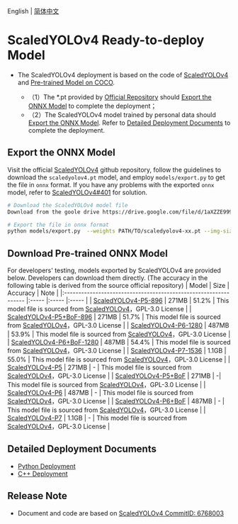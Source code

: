 English | [简体中文](README_CN.md)
# ScaledYOLOv4 Ready-to-deploy Model

- The ScaledYOLOv4 deployment is based on the code of [ScaledYOLOv4](https://github.com/WongKinYiu/ScaledYOLOv4) and [Pre-trained Model on COCO](https://github.com/WongKinYiu/ScaledYOLOv4).

  - （1）The *.pt provided by [Official Repository](https://github.com/WongKinYiu/ScaledYOLOv4) should [Export the ONNX Model](#Export-the-ONNX-Model) to complete the deployment；
  - （2）The ScaledYOLOv4 model trained by personal data should [Export the ONNX Model](#%E5%AF%BC%E5%87%BAONNX%E6%A8%A1%E5%9E%8B). Refer to [Detailed Deployment Documents](#Detailed-Deployment-Documents) to complete the deployment.


## Export the ONNX Model


  Visit the official [ScaledYOLOv4](https://github.com/WongKinYiu/ScaledYOLOv4) github repository, follow the guidelines to download the `scaledyolov4.pt` model, and employ `models/export.py` to get the file in `onnx` format.  If you have any problems with the exported `onnx` model, refer to [ScaledYOLOv4#401](https://github.com/WongKinYiu/ScaledYOLOv4/issues/401) for solution.
  

  ```bash
  # Download the ScaledYOLOv4 model file
  Download from the goole drive https://drive.google.com/file/d/1aXZZE999sHMP1gev60XhNChtHPRMH3Fz/view?usp=sharing

  # Export the file in onnx format
  python models/export.py  --weights PATH/TO/scaledyolov4-xx.pt --img-size 640
  ```


## Download Pre-trained ONNX Model

For developers' testing, models exported by ScaledYOLOv4 are provided below. Developers can download them directly. (The accuracy in the following table is derived from the source official repository)
| Model                                                               | Size    | Accuracy    | Note |
|:---------------------------------------------------------------- |:----- |:----- |:----- |
| [ScaledYOLOv4-P5-896](https://bj.bcebos.com/paddlehub/fastdeploy/scaled_yolov4-p5-896.onnx) | 271MB | 51.2% | This model file is sourced from [ScaledYOLOv4](https://github.com/WongKinYiu/ScaledYOLOv4)，GPL-3.0 License |
| [ScaledYOLOv4-P5+BoF-896](https://bj.bcebos.com/paddlehub/fastdeploy/scaled_yolov4-p5_-896.onnx) | 271MB | 51.7% | This model file is sourced from [ScaledYOLOv4](https://github.com/WongKinYiu/ScaledYOLOv4)，GPL-3.0 License |
| [ScaledYOLOv4-P6-1280](https://bj.bcebos.com/paddlehub/fastdeploy/scaled_yolov4-p6-1280.onnx) | 487MB | 53.9% | This model file is sourced from [ScaledYOLOv4](https://github.com/WongKinYiu/ScaledYOLOv4)，GPL-3.0 License |
| [ScaledYOLOv4-P6+BoF-1280](https://bj.bcebos.com/paddlehub/fastdeploy/scaled_yolov4-p6_-1280.onnx) | 487MB | 54.4% | This model file is sourced from [ScaledYOLOv4](https://github.com/WongKinYiu/ScaledYOLOv4)，GPL-3.0 License |
| [ScaledYOLOv4-P7-1536](https://bj.bcebos.com/paddlehub/fastdeploy/scaled_yolov4-p7-1536.onnx) | 1.1GB | 55.0% | This model file is sourced from [ScaledYOLOv4](https://github.com/WongKinYiu/ScaledYOLOv4)，GPL-3.0 License |
| [ScaledYOLOv4-P5](https://bj.bcebos.com/paddlehub/fastdeploy/scaled_yolov4-p5.onnx) | 271MB | - | This model file is sourced from [ScaledYOLOv4](https://github.com/WongKinYiu/ScaledYOLOv4)，GPL-3.0 License |
| [ScaledYOLOv4-P5+BoF](https://bj.bcebos.com/paddlehub/fastdeploy/scaled_yolov4-p5_.onnx) | 271MB | -| This model file is sourced from [ScaledYOLOv4](https://github.com/WongKinYiu/ScaledYOLOv4)，GPL-3.0 License |
| [ScaledYOLOv4-P6](https://bj.bcebos.com/paddlehub/fastdeploy/scaled_yolov4-p6.onnx) | 487MB | - | This model file is sourced from [ScaledYOLOv4](https://github.com/WongKinYiu/ScaledYOLOv4)，GPL-3.0 License |
| [ScaledYOLOv4-P6+BoF](https://bj.bcebos.com/paddlehub/fastdeploy/scaled_yolov4-p6_.onnx) | 487MB | - | This model file is sourced from [ScaledYOLOv4](https://github.com/WongKinYiu/ScaledYOLOv4)，GPL-3.0 License |
| [ScaledYOLOv4-P7](https://bj.bcebos.com/paddlehub/fastdeploy/scaled_yolov4-p7.onnx) | 1.1GB | - | This model file is sourced from [ScaledYOLOv4](https://github.com/WongKinYiu/ScaledYOLOv4)，GPL-3.0 License |



## Detailed Deployment Documents

- [Python Deployment](python)
- [C++ Deployment](cpp)


## Release Note

- Document and code are based on [ScaledYOLOv4 CommitID: 6768003](https://github.com/WongKinYiu/ScaledYOLOv4/commit/676800364a3446900b9e8407bc880ea2127b3415) 
